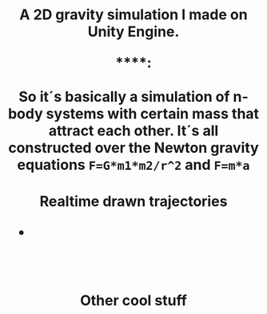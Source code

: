 
<h1 align="center"><b>A 2D gravity simulation I made on Unity Engine. </b>

****:
<br>  
So it´s basically a simulation of n-body systems with certain mass that attract each other. It´s all constructed over the Newton gravity equations **`F=G*m1*m2/r^2`** and **`F=m*a`**
<br>
<h1 align="center"><b>Realtime drawn trajectories </b>
<br>

-

<br>
<h1 align="center"><b>Other cool stuff </b>
<br>
    


